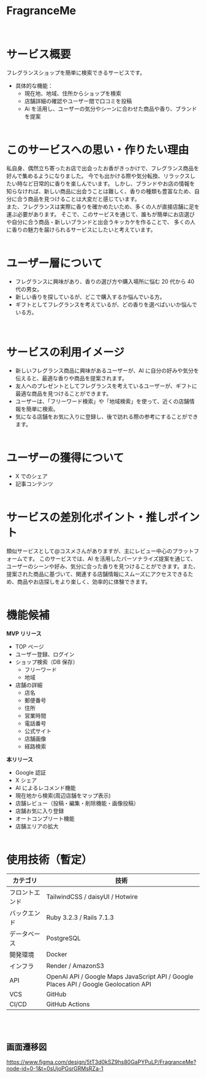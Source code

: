 # FragranceMe

<br>

# サービス概要

フレグランスショップを簡単に検索できるサービスです。

- 具体的な機能：
  - 現在地、地域、住所からショップを検索
  - 店舗詳細の確認やユーザー間で口コミを投稿
  - Ai を活用し、ユーザーの気分やシーンに合わせた商品や香り、ブランドを提案
    <br><br>

# このサービスへの思い・作りたい理由

私自身、偶然立ち寄ったお店で出会ったお香がきっかけで、フレグランス商品を好んで集めるようになりました。
今でも出かける際や気分転換、リラックスしたい時など日常的に香りを楽しんでいます。
しかし、ブランドやお店の情報を知らなければ、新しい商品に出会うことは難しく、香りの種類も豊富なため、自分に合う商品を見つけることは大変だと感じています。<br>
また、フレグランスは実際に香りを確かめたいため、多くの人が直接店舗に足を運ぶ必要があります。
そこで、このサービスを通じて、誰もが簡単にお店選びや自分に合う商品・新しいブランドと出会うキッカケを作ることで、
多くの人に香りの魅力を届けられるサービスにしたいと考えています。
<br><br>

# ユーザー層について

- フレグランスに興味があり、香りの選び方や購入場所に悩む 20 代から 40 代の男女。<br>
- 新しい香りを探しているが、どこで購入するか悩んでいる方。<br>
- ギフトとしてフレグランスを考えているが、どの香りを選べばいいか悩んでいる方。<br>
  <br><br>

# サービスの利用イメージ

- 新しいフレグランス商品に興味があるユーザーが、AI に自分の好みや気分を伝えると、最適な香りや商品を提案されます。
- 友人へのプレゼントとしてフレグランスを考えているユーザーが、ギフトに最適な商品を見つけることができます。
- ユーザーは、「フリーワード検索」や「地域検索」を使って、近くの店舗情報を簡単に検索。
- 気になる店舗をお気に入りに登録し、後で訪れる際の参考にすることができます。
  <br><br>

# ユーザーの獲得について

- X でのシェア
- 記事コンテンツ
  <br><br>

# サービスの差別化ポイント・推しポイント

類似サービスとして@コスメさんがありますが、主にレビュー中心のプラットフォームです。
このサービスでは、AI を活用したパーソナライズ提案を通じて、ユーザーのシーンや好み、気分に合った香りを見つけることができます。また、提案された商品に基づいて、関連する店舗情報にスムーズにアクセスできるため、商品やお店探しをより楽しく、効率的に体験できます。
<br><br>

# 機能候補

**MVP リリース**

- TOP ページ
- ユーザー登録、ログイン
- ショップ検索（DB 保存）
  - フリーワード
  - 地域
- 店舗の詳細
  - 店名
  - 郵便番号
  - 住所
  - 営業時間
  - 電話番号
  - 公式サイト
  - 店舗画像
  - 経路検索

**本リリース**

- Google 認証
- X シェア
- AI によるレコメンド機能
- 現在地から検索(周辺店舗をマップ表示)
- 店舗レビュー（投稿・編集・削除機能・画像投稿）
- 店舗お気に入り登録
- オートコンプリート機能
- 店舗エリアの拡大
  <br><br>

# 使用技術（暫定）

| カテゴリ       | 技術                                                                                 |
| -------------- | ------------------------------------------------------------------------------------ |
| フロントエンド | TailwindCSS / daisyUI / Hotwire                                                      |
| バックエンド   | Ruby 3.2.3 / Rails 7.1.3                                                             |
| データベース   | PostgreSQL                                                                           |
| 開発環境       | Docker                                                                               |
| インフラ       | Render / AmazonS3                                                                    |
| API            | OpenAI API / Google Maps JavaScript API / Google Places API / Google Geolocation API |
| VCS            | GitHub                                                                               |
| CI/CD          | GitHub Actions                                                                       |

<br><br>

## 画面遷移図

https://www.figma.com/design/5tT3d0kSZ9hs80GaPYPuLP/FragranceMe?node-id=0-1&t=0sUjoPGsrGRMsRZa-1
